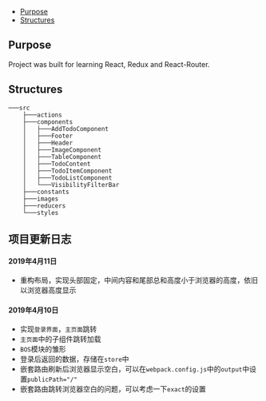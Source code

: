 - [Purpose](#Purpose)
- [Structures](#Structures)

## Purpose
Project was built for learning React, Redux and React-Router.

## Structures
```
───src
    ├───actions
    ├───components
    │   ├───AddTodoComponent
    │   ├───Footer
    │   ├───Header
    │   ├───ImageComponent
    │   ├───TableComponent
    │   ├───TodoContent
    │   ├───TodoItemComponent
    │   ├───TodoListComponent
    │   └───VisibilityFilterBar
    ├───constants
    ├───images
    ├───reducers
    └───styles
```

## 项目更新日志
#### 2019年4月11日
- 重构布局，实现头部固定，中间内容和尾部总和高度小于浏览器的高度，依旧以浏览器高度显示

#### 2019年4月10日
- 实现`登录界面`，`主页面`跳转
- `主页面`中的子组件跳转加载
- `BOS`模块的雏形
- 登录后返回的数据，存储在`store`中
- 嵌套路由刷新后浏览器显示空白，可以在`webpack.config.js`中的`output`中设置`publicPath="/"`
- 嵌套路由跳转浏览器空白的问题，可以考虑一下`exact`的设置



